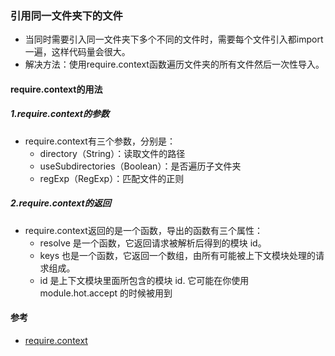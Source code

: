 ### 引用同一文件夹下的文件
- 当同时需要引入同一文件夹下多个不同的文件时，需要每个文件引入都import一遍，这样代码量会很大。
- 解决方法：使用require.context函数遍历文件夹的所有文件然后一次性导入。

#### require.context的用法
##### 1.require.context的参数
- require.context有三个参数，分别是：
  - directory（String）：读取文件的路径
  - useSubdirectories（Boolean）：是否遍历子文件夹
  - regExp（RegExp）：匹配文件的正则  
##### 2.require.context的返回
- require.context返回的是一个函数，导出的函数有三个属性：
   - resolve 是一个函数，它返回请求被解析后得到的模块 id。
   - keys 也是一个函数，它返回一个数组，由所有可能被上下文模块处理的请求组成。
   - id 是上下文模块里面所包含的模块 id. 它可能在你使用 module.hot.accept 的时候被用到

#### 参考
- [require.context](https://juejin.cn/post/6844903583113019405)
